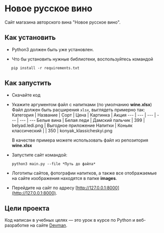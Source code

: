 # Новое русское вино

Сайт магазина авторского вина "Новое русское вино".

## Как установить

- Python3 должен быть уже установлен.

- Что бы установить нужные библиотеки, воспользуйтесь командой

 ```
    pip install -r requirements.txt
 ```   

## Как запустить
- Скачайте код
- Укажите аргументом файл с напитками (по умолчанию **wine.xlsx**)
 Файл должен быть расширения `xlsx`, выглядеть примерно так:
    Категория | Название | Сорт | Цена | Картинка | Акция
    --- | --- | --- | --- | --- | ---
    Белые вина | Белая леди | Дамский пальчик | 399 | belyad.ledi.png | Выгодное приложение
    Напитки | Коньяк классический | | 350 | konyak_klassicheskyi.png
    
    В качестве примера можете использовать файл из репозитория **wine.xlsx**
- Запустите сайт командой:
    ```
    python3 main.py --file *Путь до файла*
    ```
- Логотипы сайтов, фотографии напитков, а также все отображаемые на сайте изображения находятся в папке **images**.
- Перейдите на сайт по адресу [http://127.0.0.1:8000](http://127.0.0.1:8000).

## Цели проекта

Код написан в учебных целях — это урок в курсе по Python и веб-разработке на сайте [Devman](https://dvmn.org).

